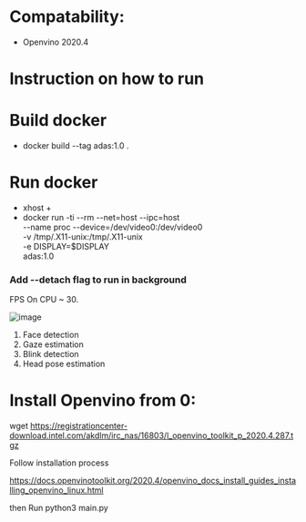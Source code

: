 # Compatability:
- Openvino 2020.4
# Instruction on how to run

# Build docker
* docker build --tag adas:1.0 .

# Run docker 
*  xhost +
*  docker run -ti --rm --net=host --ipc=host \
   --name proc --device=/dev/video0:/dev/video0 \
   -v /tmp/.X11-unix:/tmp/.X11-unix \
   -e DISPLAY=$DISPLAY \
   adas:1.0


### Add --detach flag to run in background

FPS On CPU ~ 30.

![image](https://user-images.githubusercontent.com/32233366/149417093-0bace31d-8893-4b82-8623-b9522b92ca63.png)
1) Face detection
2) Gaze estimation
3) Blink detection
4) Head pose estimation 

# Install Openvino from 0:

wget https://registrationcenter-download.intel.com/akdlm/irc_nas/16803/l_openvino_toolkit_p_2020.4.287.tgz

Follow installation process

https://docs.openvinotoolkit.org/2020.4/openvino_docs_install_guides_installing_openvino_linux.html

then Run 
python3 main.py
